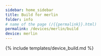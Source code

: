 ```yaml
---
sidebar: home_sidebar
title: Build for merlin
folder: info
# name of the page (/{{permalink}}.html)
permalink: /devices/merlin/build
device: merlin
---
```

{% include templates/device_build.md %}
